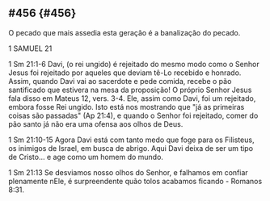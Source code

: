 ## #456 {#456}

O pecado que mais assedia esta geração é a banalização do pecado.

1 SAMUEL 21

1 Sm 21:1-6 Davi, (o rei ungido) é rejeitado do mesmo modo como o Senhor Jesus foi rejeitado por aqueles que deviam tê-Lo recebido e honrado. Assim, quando Davi vai ao sacerdote e pede comida, recebe o pão santificado que estivera na mesa da proposição! O próprio Senhor Jesus fala disso em Mateus 12, vers. 3-4\. Ele, assim como Davi, foi um rejeitado, embora fosse Rei ungido. Isto está nos mostrando que &quot;já as primeiras coisas são passadas&quot; (Ap 21:4), e quando o Senhor foi rejeitado, comer do pão santo já não era uma ofensa aos olhos de Deus.

1 Sm 21:10-15 Agora Davi está com tanto medo que foge para os Filisteus, os inimigos de Israel, em busca de abrigo. Aqui Davi deixa de ser um tipo de Cristo... e age como um homem do mundo.

1 Sm 21:13 Se desviamos nosso olhos do Senhor, e falhamos em confiar plenamente nEle, é surpreendente quão tolos acabamos ficando - Romanos 8:31.